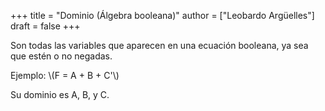 +++
title = "Dominio (Álgebra booleana)"
author = ["Leobardo Argüelles"]
draft = false
+++

Son todas las variables que aparecen en una ecuación booleana, ya sea que
estén o no negadas.

Ejemplo:
\\(F = A + B + C'\\)

Su dominio es A, B, y C.
